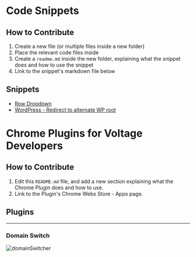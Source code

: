 # Code Snippets

## How to Contribute

1. Create a new file (or multiple files inside a new folder)
2. Place the relevant code files inside
3. Create a `readme.md` inside the new folder, explaining what the snippet does and how to use the snippet
4. Link to the snippet's markdown file below

## Snippets
- [Row Dropdown](row-dropdown/)
- [WordPress - Redirect to alternate WP root](wp-root.php)



# Chrome Plugins for Voltage Developers

## How to Contribute

1. Edit this `README.md` file, and add a new section explaining what the Chrome Plugin does and how to use.
1. Link to the Plugin's Chrome Webs Store - Apps page.

## Plugins

***
### Domain Switch
![domainSwitcher](https://lh4.googleusercontent.com/eqOc5SAXmyAguEksvRWDfiB9YezlgF380VAiTQRcu2YIm7vUDt6S_YWX5Na6auVtYCcV2IdK4KU=s640-h400-e365-rw)
